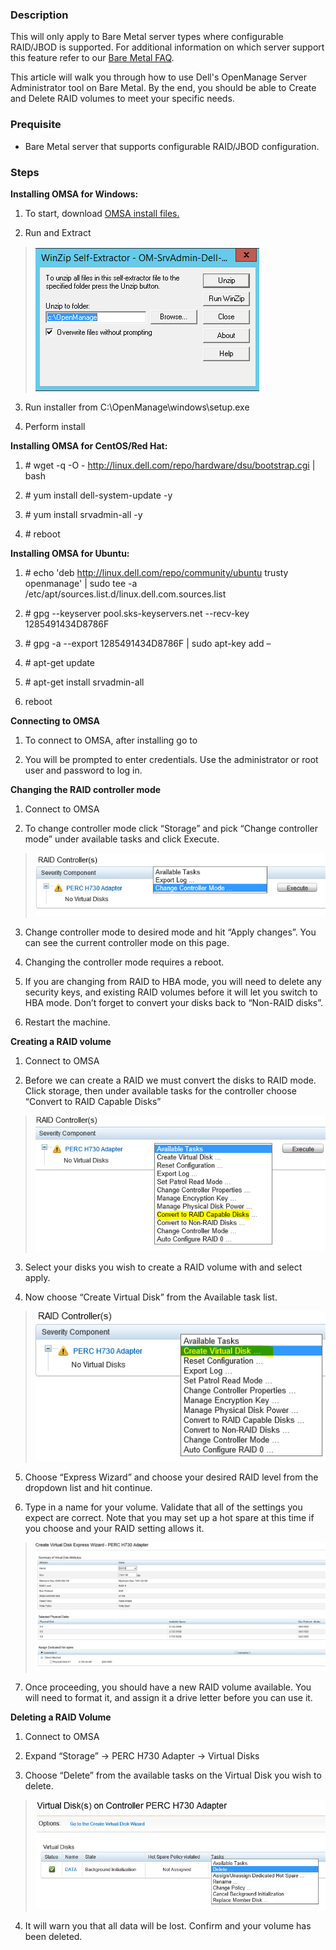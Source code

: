 ### Description

This will only apply to Bare Metal server types where configurable RAID/JBOD is supported. For additional information on which server support this feature refer to our [Bare Metal FAQ](link).

This article will walk you through how to use Dell's OpenManage Server Administrator tool on Bare Metal. By the end, you should be able to Create and Delete RAID volumes to meet your specific needs.

### Prequisite

-   Bare Metal server that supports configurable RAID/JBOD configuration.

### Steps

**Installing OMSA for Windows:**

1.  To start, download [OMSA install files.](http://www.dell.com/support/contents/us/en/04/article/Product-Support/Self-support-Knowledgebase/enterprise-resource-center/SystemsManagement/OMSA)

2.  Run and Extract

> ![](./media/image1.png)

3.  Run installer from C:\\OpenManage\\windows\\setup.exe

4.  Perform install

**Installing OMSA for CentOS/Red Hat:**

1.  \# wget -q -O - http://linux.dell.com/repo/hardware/dsu/bootstrap.cgi | bash

2.  \# yum install dell-system-update -y

3.  \# yum install srvadmin-all -y

4.  \# reboot

**Installing OMSA for Ubuntu:**

1.  \# echo 'deb http://linux.dell.com/repo/community/ubuntu trusty openmanage' | sudo tee -a /etc/apt/sources.list.d/linux.dell.com.sources.list

2.  \# gpg --keyserver pool.sks-keyservers.net --recv-key 1285491434D8786F

3.  \# gpg -a --export 1285491434D8786F | sudo apt-key add –

4.  \# apt-get update

5.  \# apt-get install srvadmin-all

6.  reboot

**Connecting to OMSA**

1.  To connect to OMSA, after installing go to

2.  You will be prompted to enter credentials. Use the administrator or root user and password to log in.

**Changing the RAID controller mode**

1.  Connect to OMSA

2.  To change controller mode click “Storage” and pick “Change controller mode” under available tasks and click Execute.

> ![](./media/image2.png)

3.  Change controller mode to desired mode and hit “Apply changes”. You can see the current controller mode on this page.

4.  Changing the controller mode requires a reboot.

5.  If you are changing from RAID to HBA mode, you will need to delete any security keys, and existing RAID volumes before it will let you switch to HBA mode. Don’t forget to convert your disks back to “Non-RAID disks”.

6.  Restart the machine.

**Creating a RAID volume**

1.  Connect to OMSA

2.  Before we can create a RAID we must convert the disks to RAID mode. Click storage, then under available tasks for the controller choose “Convert to RAID Capable Disks”

> ![](./media/image3.png)

3.  Select your disks you wish to create a RAID volume with and select apply.

4.  Now choose “Create Virtual Disk” from the Available task list.

> ![](./media/image4.png)

5.  Choose “Express Wizard” and choose your desired RAID level from the dropdown list and hit continue.

6.  Type in a name for your volume. Validate that all of the settings you expect are correct. Note that you may set up a hot spare at this time if you choose and your RAID setting allows it.

> ![](./media/image5.png)

7.  Once proceeding, you should have a new RAID volume available. You will need to format it, and assign it a drive letter before you can use it.

**Deleting a RAID Volume**

1.  Connect to OMSA

2.  Expand “Storage” -&gt; PERC H730 Adapter -&gt; Virtual Disks

3.  Choose “Delete” from the available tasks on the Virtual Disk you wish to delete.

> ![](./media/image6.png)

4.  It will warn you that all data will be lost. Confirm and your volume has been deleted.
